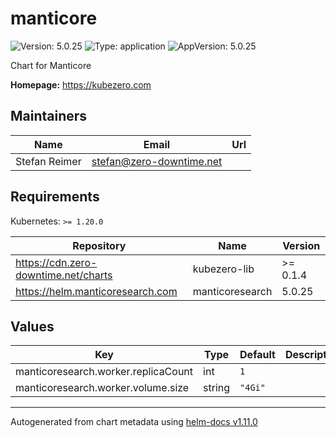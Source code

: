 # manticore

![Version: 5.0.25](https://img.shields.io/badge/Version-5.0.25-informational?style=flat-square) ![Type: application](https://img.shields.io/badge/Type-application-informational?style=flat-square) ![AppVersion: 5.0.25](https://img.shields.io/badge/AppVersion-5.0.25-informational?style=flat-square)

Chart for Manticore

**Homepage:** <https://kubezero.com>

## Maintainers

| Name | Email | Url |
| ---- | ------ | --- |
| Stefan Reimer | <stefan@zero-downtime.net> |  |

## Requirements

Kubernetes: `>= 1.20.0`

| Repository | Name | Version |
|------------|------|---------|
| https://cdn.zero-downtime.net/charts | kubezero-lib | >= 0.1.4 |
| https://helm.manticoresearch.com | manticoresearch | 5.0.25 |

## Values

| Key | Type | Default | Description |
|-----|------|---------|-------------|
| manticoresearch.worker.replicaCount | int | `1` |  |
| manticoresearch.worker.volume.size | string | `"4Gi"` |  |

----------------------------------------------
Autogenerated from chart metadata using [helm-docs v1.11.0](https://github.com/norwoodj/helm-docs/releases/v1.11.0)

